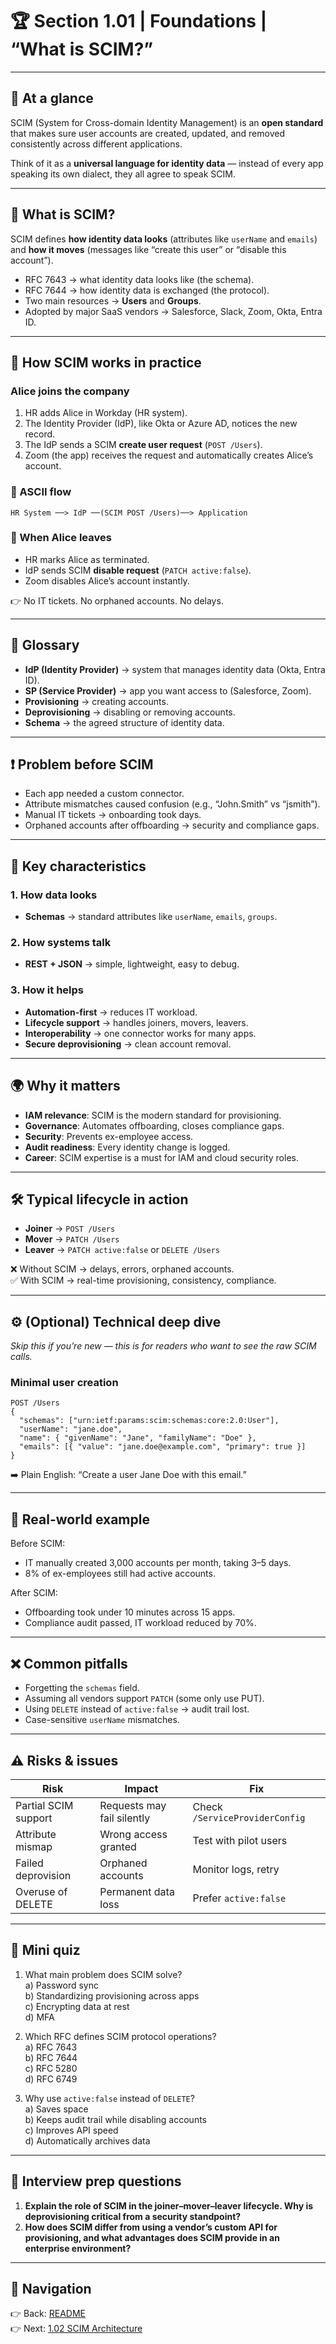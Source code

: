 # 🏆 Section 1.01 | Foundations | “What is SCIM?”

---

## 📌 At a glance
SCIM (System for Cross-domain Identity Management) is an **open standard** that makes sure user accounts are created, updated, and removed consistently across different applications.  

Think of it as a **universal language for identity data** — instead of every app speaking its own dialect, they all agree to speak SCIM.  

---

## 📖 What is SCIM?
SCIM defines **how identity data looks** (attributes like `userName` and `emails`) and **how it moves** (messages like “create this user” or “disable this account”).  

- RFC 7643 → what identity data looks like (the schema).  
- RFC 7644 → how identity data is exchanged (the protocol).  
- Two main resources → **Users** and **Groups**.  
- Adopted by major SaaS vendors → Salesforce, Slack, Zoom, Okta, Entra ID.  

---

## 🌟 How SCIM works in practice

### Alice joins the company
1. HR adds Alice in Workday (HR system).  
2. The Identity Provider (IdP), like Okta or Azure AD, notices the new record.  
3. The IdP sends a SCIM **create user request** (`POST /Users`).  
4. Zoom (the app) receives the request and automatically creates Alice’s account.  

### 🌟 ASCII flow
```
HR System ──> IdP ──(SCIM POST /Users)──> Application
```

### 🌟 When Alice leaves
- HR marks Alice as terminated.  
- IdP sends SCIM **disable request** (`PATCH active:false`).  
- Zoom disables Alice’s account instantly.  

👉 No IT tickets. No orphaned accounts. No delays.  

---

## 📖 Glossary
- **IdP (Identity Provider)** → system that manages identity data (Okta, Entra ID).  
- **SP (Service Provider)** → app you want access to (Salesforce, Zoom).  
- **Provisioning** → creating accounts.  
- **Deprovisioning** → disabling or removing accounts.  
- **Schema** → the agreed structure of identity data.  

---

## ❗ Problem before SCIM
- Each app needed a custom connector.  
- Attribute mismatches caused confusion (e.g., “John.Smith” vs “jsmith”).  
- Manual IT tickets → onboarding took days.  
- Orphaned accounts after offboarding → security and compliance gaps.  

---

## 🔑 Key characteristics
### 1. How data looks  
- **Schemas** → standard attributes like `userName`, `emails`, `groups`.  

### 2. How systems talk  
- **REST + JSON** → simple, lightweight, easy to debug.  

### 3. How it helps  
- **Automation-first** → reduces IT workload.  
- **Lifecycle support** → handles joiners, movers, leavers.  
- **Interoperability** → one connector works for many apps.  
- **Secure deprovisioning** → clean account removal.  

---

## 🌍 Why it matters
- **IAM relevance**: SCIM is the modern standard for provisioning.  
- **Governance**: Automates offboarding, closes compliance gaps.  
- **Security**: Prevents ex-employee access.  
- **Audit readiness**: Every identity change is logged.  
- **Career**: SCIM expertise is a must for IAM and cloud security roles.  

---

## 🛠️ Typical lifecycle in action
- **Joiner** → `POST /Users`  
- **Mover** → `PATCH /Users`  
- **Leaver** → `PATCH active:false` or `DELETE /Users`  

❌ Without SCIM → delays, errors, orphaned accounts.  
✅ With SCIM → real-time provisioning, consistency, compliance.  

---

## ⚙️ (Optional) Technical deep dive
*Skip this if you’re new — this is for readers who want to see the raw SCIM calls.*  

### Minimal user creation
```http
POST /Users
{
  "schemas": ["urn:ietf:params:scim:schemas:core:2.0:User"],
  "userName": "jane.doe",
  "name": { "givenName": "Jane", "familyName": "Doe" },
  "emails": [{ "value": "jane.doe@example.com", "primary": true }]
}
```

➡️ Plain English: “Create a user Jane Doe with this email.”  

---

## 🏢 Real-world example
Before SCIM:  
- IT manually created 3,000 accounts per month, taking 3–5 days.  
- 8% of ex-employees still had active accounts.  

After SCIM:  
- Offboarding took under 10 minutes across 15 apps.  
- Compliance audit passed, IT workload reduced by 70%.  

---

## ❌ Common pitfalls
- Forgetting the `schemas` field.  
- Assuming all vendors support `PATCH` (some only use PUT).  
- Using `DELETE` instead of `active:false` → audit trail lost.  
- Case-sensitive `userName` mismatches.  

---

## ⚠️ Risks & issues

| Risk | Impact | Fix |
|------|--------|-----|
| Partial SCIM support | Requests may fail silently | Check `/ServiceProviderConfig` |
| Attribute mismap | Wrong access granted | Test with pilot users |
| Failed deprovision | Orphaned accounts | Monitor logs, retry |
| Overuse of DELETE | Permanent data loss | Prefer `active:false` |

---

## 📝 Mini quiz
1. What main problem does SCIM solve?  
   a) Password sync  
   b) Standardizing provisioning across apps  
   c) Encrypting data at rest  
   d) MFA  

2. Which RFC defines SCIM protocol operations?  
   a) RFC 7643  
   b) RFC 7644  
   c) RFC 5280  
   d) RFC 6749  

3. Why use `active:false` instead of `DELETE`?  
   a) Saves space  
   b) Keeps audit trail while disabling accounts  
   c) Improves API speed  
   d) Automatically archives data  

---

## 🎤 Interview prep questions
1. **Explain the role of SCIM in the joiner–mover–leaver lifecycle. Why is deprovisioning critical from a security standpoint?**  
2. **How does SCIM differ from using a vendor’s custom API for provisioning, and what advantages does SCIM provide in an enterprise environment?**

---

## 🔗 Navigation
👉 Back: [README](../README.md)  
👉 Next: [1.02 SCIM Architecture](1.02-scim-architecture.md)  
